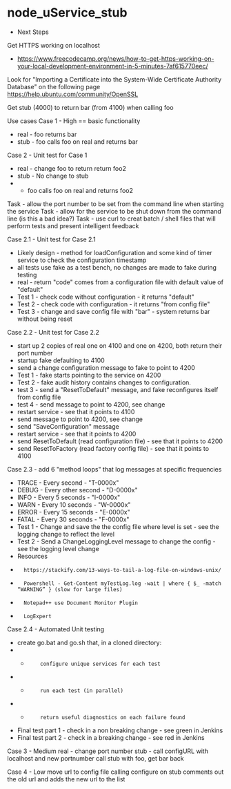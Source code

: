 # node_uService_stub

* Next Steps

Get HTTPS working on localhost
- https://www.freecodecamp.org/news/how-to-get-https-working-on-your-local-development-environment-in-5-minutes-7af615770eec/


Look for "Importing a Certificate into the System-Wide Certificate Authority Database"
on the following page
https://help.ubuntu.com/community/OpenSSL


Get stub (4000) to return bar (from 4100) when calling foo


Use cases
Case 1 - High == basic functionality
- real - foo returns bar
- stub - foo calls foo on real and returns bar

Case 2 - Unit test for Case 1
- real - change foo to return return foo2
- stub - No change to stub
- - foo calls foo on real and returns foo2

Task - allow the port number to be set from the command line when starting the service
Task - allow for the service to be shut down from the command line (is this a bad idea?)
Task - use curl to creat batch / shell files that will perform tests and present intelligent feedback

Case 2.1 - Unit test for Case 2.1  
- Likely design - method for loadConfiguration and some kind of timer service to check the configuration timestamp  
- all tests use fake as a test bench, no changes are made to fake during testing  
- real - return "code" comes from a configuration file with default value of "default"  
- Test 1 - check code without configuration - it returns "default"  
- Test 2 - check code with configuration - it returns "from config file"  
- Test 3 - change and save config file with "bar" - system returns bar without being reset  

Case 2.2 - Unit test for Case 2.2  
- start up 2 copies of real one on 4100 and one on 4200, both return their port number  
- startup fake defaulting to 4100  
- send a change configuration message to fake to point to 4200  
- Test 1 - fake starts pointing to the service on 4200  
- Test 2 - fake audit history contains changes to configuration.  
- test 3 - send a "ResetToDefault" message, and fake reconfigures itself from config file  
- test 4 - send message to point to 4200, see change  
- restart service - see that it points to 4100  
- send message to point to 4200, see change  
- send "SaveConfiguration" message  
- restart service - see that it points to 4200  
- send ResetToDefault (read configuration file) - see that it points to 4200  
- send ResetToFactory (read factory config file) - see that it points to 4100  

Case 2.3 - add 6 "method loops" that log messages at specific frequencies  
- TRACE - Every second - "T-0000x"  
- 	DEBUG - Every other second - "D-0000x"  
- 	INFO - Every 5 seconds - "I-0000x"  
- 	WARN - Every 10 seconds - "W-0000x"  
- 	ERROR - Every 15 seconds - "E-0000x"  
- 	FATAL - Every 30 seconds - "F-0000x"  
- 	Test 1 - Change and save the the config file where level is set - see the logging change to reflect the level  
- 	Test 2 - Send a ChangeLoggingLevel message to change the config - see the logging level change  
- 	Resources  
- 		https://stackify.com/13-ways-to-tail-a-log-file-on-windows-unix/  
- 		Powershell - Get-Content myTestLog.log -wait | where { $_ -match “WARNING” } (slow for large files)  
- 		Notepad++ use Document Monitor Plugin  
- 		LogExpert  

Case 2.4 - Automated Unit testing  
- 	create go.bat and go.sh that, in a cloned directory:  
- - 		configure unique services for each test  
- - 		run each test (in parallel)  
- - 		return useful diagnostics on each failure found  
- 	Final test part 1 - check in a non breaking change - see green in Jenkins  
- 	Final test part 2 - check in a breaking change - see red in Jenkins  

Case 3 - Medium
	real - change port number
	stub - call configURL with localhost and new portnumber
		call stub with foo, get bar back

Case 4 - Low
	move url to config file
	calling configure on stub comments out the old url and adds the new url to the list

	
